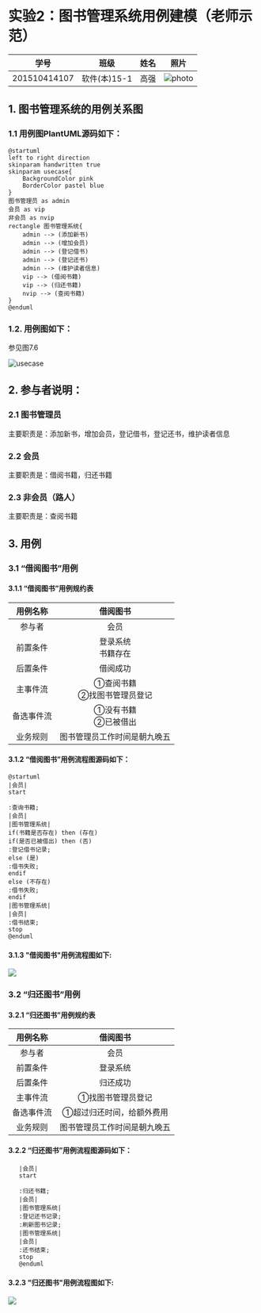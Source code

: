 # 实验2：图书管理系统用例建模（老师示范）
|学号|班级|姓名|照片|
|:----------:|:---------:| :----:|:-----:|
|201510414107|软件(本)15-1|高强|![photo](../photo.gif)|

## 1. 图书管理系统的用例关系图

### 1.1 用例图PlantUML源码如下：

``` usecase
@startuml
left to right direction
skinparam handwritten true
skinparam usecase{
    BackgroundColor pink
    BorderColor pastel blue
}
图书管理员 as admin
会员 as vip
非会员 as nvip
rectangle 图书管理系统{
    admin --> (添加新书)
    admin --> (增加会员)
    admin --> (登记借书)
    admin --> (登记还书)
    admin --> (维护读者信息)
    vip --> (借阅书籍)
    vip --> (归还书籍)
    nvip --> (查阅书籍)
}
@enduml
```


### 1.2. 用例图如下：

参见图7.6

![usecase](bookManageSystem.png)

## 2. 参与者说明：

###     2.1 图书管理员

主要职责是：添加新书，增加会员，登记借书，登记还书，维护读者信息

###     2.2 会员

主要职责是：借阅书籍，归还书籍

###     2.3 非会员（路人）
    
主要职责是：查阅书籍

##     3. 用例

###     3.1 “借阅图书”用例
####    3.1.1 “借阅图书”用例规约表

|用例名称|借阅图书|
|:----------:|:---------:|
|参与者|会员|
|前置条件|登录系统<br>书籍存在|
|后置条件|借阅成功|
|主事件流|①查阅书籍<br>②找图书管理员登记|
|备选事件流|①没有书籍<br>②已被借出|
|业务规则|图书管理员工作时间是朝九晚五|
####    3.1.2 “借阅图书”用例流程图源码如下：
```
@startuml
|会员|
start

:查询书籍;
|会员|
|图书管理系统|
if(书籍是否存在) then (存在)
if(是否已被借出) then (否)
:登记借书记录;
else (是)
:借书失败;
endif
else (不存在)
:借书失败;
endif
|图书管理系统|
|会员|
:借书结束;
stop
@enduml
```
####    3.1.3 "借阅图书"用例流程图如下:
![](lendBook.png)
###     3.2 “归还图书”用例

####    3.2.1 “归还图书”用例规约表
|用例名称|借阅图书|
|:----------:|:---------:|
|参与者|会员|
|前置条件|登录系统|
|后置条件|归还成功|
|主事件流|①找图书管理员登记|
|备选事件流|①超过归还时间，给额外费用|
|业务规则|图书管理员工作时间是朝九晚五|
####    3.2.2 “归还图书”用例流程图源码如下：
```@startuml
   |会员|
   start
   
   :归还书籍;
   |会员|
   |图书管理系统|
   :登记还书记录;
   :刷新图书记录;
   |图书管理系统|
   |会员|
   :还书结束;
   stop
   @enduml
   ```
####    3.2.3 "归还图书"用例流程图如下:
![](returnBook.png)